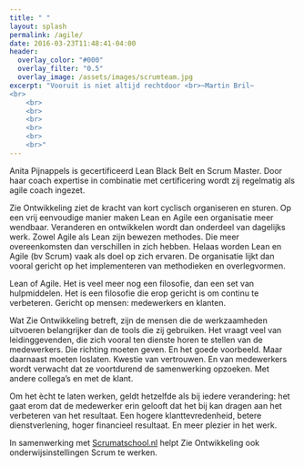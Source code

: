 ```yaml
---
title: " "
layout: splash
permalink: /agile/
date: 2016-03-23T11:48:41-04:00
header:
  overlay_color: "#000"
  overlay_filter: "0.5"
  overlay_image: /assets/images/scrumteam.jpg
excerpt: "Vooruit is niet altijd rechtdoor <br>~Martin Bril~
<br>
	<br>
	<br>
	<br>
	<br>
	<br>
	<br>"
---
```



Anita Pijnappels is gecertificeerd Lean Black Belt en Scrum Master. Door haar coach expertise in combinatie met certificering wordt zij regelmatig als agile coach ingezet. 

Zie Ontwikkeling ziet de kracht van kort cyclisch organiseren en sturen. Op een vrij eenvoudige manier maken Lean en Agile een organisatie meer wendbaar. Veranderen en ontwikkelen wordt dan onderdeel van dagelijks werk. Zowel Agile als Lean zijn bewezen methodes. Die meer overeenkomsten dan verschillen in zich hebben. Helaas worden Lean en Agile (bv Scrum) vaak als doel op zich ervaren. De organisatie lijkt dan vooral gericht op het implementeren van methodieken en overlegvormen. 

Lean of Agile. Het is veel meer nog een filosofie, dan een set van hulpmiddelen. Het is een filosofie die erop gericht is om continu te verbeteren. Gericht op mensen: medewerkers en klanten.

Wat Zie Ontwikkeling betreft, zijn de mensen die de werkzaamheden uitvoeren belangrijker dan de tools die zij gebruiken. Het vraagt veel van leidinggevenden, die zich vooral ten dienste horen te stellen van de medewerkers. Die richting moeten geven. En het goede voorbeeld. Maar daarnaast moeten loslaten. Kwestie van vertrouwen. En van medewerkers wordt verwacht dat ze voortdurend de samenwerking opzoeken. Met andere collega’s en met de klant. 

Om het ècht te laten werken, geldt hetzelfde als bij iedere verandering: het gaat erom dat de medewerker erin gelooft dat het bij kan dragen aan het verbeteren van het resultaat. Een hogere klanttevredenheid, betere dienstverlening, hoger financieel resultaat. En meer plezier in het werk.  

In samenwerking met [Scrumatschool.nl](https://www.scrumatschool.nl/) helpt Zie Ontwikkeling ook onderwijsinstellingen Scrum te werken.
